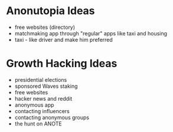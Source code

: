 # Anonutopia Ideas

- free websites (directory)
- matchmaking app through "regular" apps like taxi and housing
- taxi - like driver and make him preferred

# Growth Hacking Ideas

- presidential elections
- sponsored Waves staking
- free websites
- hacker news and reddit
- anonymous app
- contacting influencers
- contacting anonymous groups
- the hunt on ANOTE
